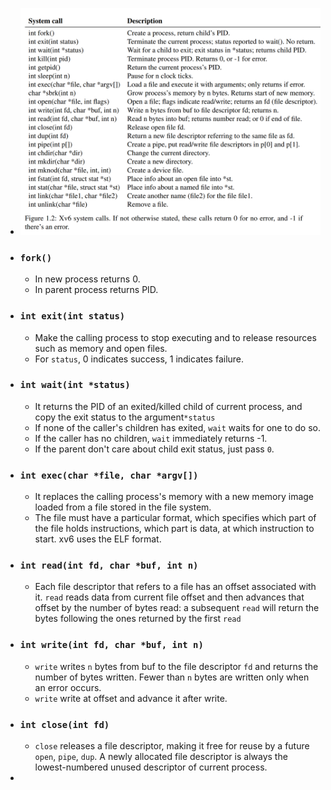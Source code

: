 - ![image.png](../assets/image_1660790951359_0.png)
- ### `fork()`
	- In new process returns 0.
	- In parent process returns PID.
- ### `int exit(int status)`
	- Make the calling process to stop executing and to release resources such as memory and open files.
	- For `status`, 0 indicates success, 1 indicates failure.
- ### `int wait(int *status)`
	- It returns the PID of an exited/killed child of current process, and copy the exit status to the argument`*status`
	- If none of the caller's children has exited, `wait` waits for one to do so.
	- If the caller has no children, `wait` immediately returns -1.
	- If the parent don't care about child exit status, just pass `0`.
- ### `int exec(char *file, char *argv[])`
	- It replaces the calling process's memory with a new memory image loaded from a file stored in the file system.
	- The file must have a particular format, which specifies which part of the file holds instructions, which part is data, at which instruction to start. xv6 uses the ELF format.
- ### `int read(int fd, char *buf, int n)`
	- Each file descriptor that refers to a file has an offset associated with it. `read` reads data from current file offset and then advances that offset by the number of bytes read: a subsequent `read` will return the bytes following the ones returned by the first `read`
- ### `int write(int fd, char *buf, int n)`
	- `write` writes `n` bytes from buf to the file descriptor `fd` and returns the number of bytes written. Fewer than `n` bytes are written only when an error occurs.
	- `write` write at offset and advance it after write.
- ### `int close(int fd)`
	- `close` releases a file descriptor, making it free for reuse by a future `open`, `pipe`, `dup`. A newly allocated file descriptor is always the lowest-numbered unused descriptor of current process.
-